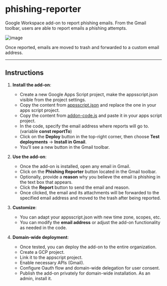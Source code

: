 # phishing-reporter
Google Workspace add-on to report phishing emails.
From the Gmail toolbar, users are able to report emails a phishing attempts.

![image](https://github.com/user-attachments/assets/e992c4b1-5822-4380-9abf-5afd3a385c5c)

Once reported, emails are moved to trash and forwarded to a custom email address.

---
## Instructions

1. **Install the add-on**:
   - Create a new Google Apps Script project, make the appsscript.json visible from the project settings.
   - Copy the content from [appsscript.json](./appsscript.json) and replace the one in your apps script project.
   - Copy the content from [addon-code.js](./addon-code.js) and paste it in your apps script project.
   - In the code, specify the email address where reports will go to. (variable **const reportTo**)
   - Click on the **Deploy** button in the top-right corner, then choose **Test deployments** → **Install in Gmail**.
   - You’ll see a new button in the Gmail toolbar.

2. **Use the add-on**:
   - Once the add-on is installed, open any email in Gmail.
   - Click on the **Phishing Reporter** button located in the Gmail toolbar.
   - Optionally, provide a **reason** why you believe the email is phishing in the text box that appears.
   - Click the **Report** button to send the email and reason.
   - Once clicked, the email and its attachments will be forwarded to the specified email address and moved to the trash after being reported.

3. **Customize**:
   - You can adapt your appsscript.json with new time zone, scopes, etc.
   - You can modify the **email address** or adjust the add-on functionality as needed in the code.
  
4. **Domain-wide deployment**:
   - Once tested, you can deploy the add-on to the entire organization.
   - Create a GCP project.
   - Link it to the appscript project.
   - Enable necessary APIs (Gmail).
   - Configure Oauth flow and domain-wide delegation for user consent.
   - Publish the add-on privately for domain-wide installation. As an admin, install it.
